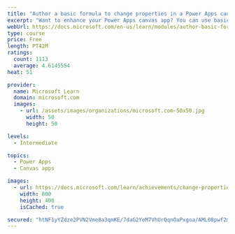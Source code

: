 ```yaml
---
title: "Author a basic formula to change properties in a Power Apps canvas app"
excerpt: "Want to enhance your Power Apps canvas app? You can use basic formulas to make changes to control properties.  This will include changing the format, position, simple calculations, and implementing conditional formatting."
webUrl: https://docs.microsoft.com/en-us/learn/modules/author-basic-formula-change-properties-powerapps/
type: course
price: Free
length: PT42M
ratings:
  count: 1113
  average: 4.6145554
heat: 51

provider:
  name: Microsoft Learn
  domain: microsoft.com
  images:
    - url: /assets/images/organizations/microsoft.com-50x50.jpg
      width: 50
      height: 50

levels:
  - Intermediate

topics:
  - Power Apps
  - Canvas apps

images:
  - url: https://docs.microsoft.com/learn/achievements/change-properties-social.png
    width: 800
    height: 400
    isCached: true

secured: "htNF1yYZdze2PVN2Vme8a3qmKE/7daG2YeM7VhUrQqnOaPxgoa/AML08pwf2md6yS+iiKDZkMpx3liSfkW+OrNZ+pjq5Bo4AjmLiwDARnnDYQRl3xcI2mFR+75kL5SaM2ZInVwtqyC9qMQGdYtclecuLWziAblC0K2gqrjQjpcQHWF4tqEUie6LQ5wH9+3SsFQQovgCJqsnzCPaCTUSV6BFAXF/86KZJMra5a/HG815fBXJ779RDsbKa7jVztX9eSb/q+G3RPDWMngslwtkU9JWHMCS7CvVy0cgjcs8428UmoaMw4GwMrEGNQtnrTGUmwR6OyohA1kDJ/z/mnGRF08EoQoCSGFXZriyggzoHl508or5zi3bqvezyXuWK0T5erXpJdSIHXU9oJmqLEH/EssdAdpJPzSlkYxAyPQ4UDaA=;ubpaORmIlEkRcXyk12QBIA=="
---
```


